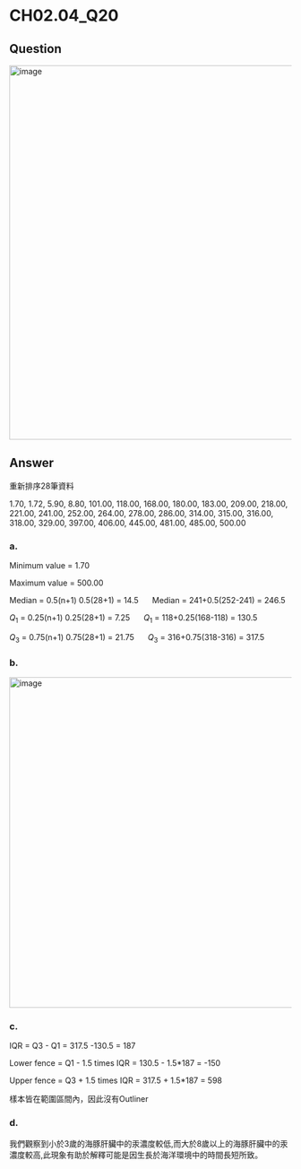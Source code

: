 # CH02.04_Q20
## Question
<img width="533" height="668" alt="image" src="https://github.com/user-attachments/assets/3e11c576-9ee6-4659-8086-e1cdf32680f0" />


## Answer
重新排序28筆資料

  1.70,   1.72,   5.90,   8.80, 101.00, 118.00, 168.00,
180.00, 183.00, 209.00, 218.00, 221.00, 241.00, 252.00,
264.00, 278.00, 286.00, 314.00, 315.00, 316.00, 318.00,
329.00, 397.00, 406.00, 445.00, 481.00, 485.00, 500.00

### a.

Minimum value = 1.70

Maximum value = 500.00

Median = 0.5(n+1)
0.5(28+1) = 14.5
$\quad$ Median =
241+0.5(252-241) = 246.5 

$Q_1$ = 0.25(n+1)
0.25(28+1) = 7.25
$\quad$  $Q_1$ =
118+0.25(168-118) = 130.5  

$Q_3$ = 0.75(n+1)
0.75(28+1) = 21.75
$\quad$  $Q_3$ =
316+0.75(318-316) = 317.5  


### b.
<img width="981" height="590" alt="image" src="https://github.com/user-attachments/assets/749bf186-56f8-4e35-9e92-6d05bbc2e73f" />


### c.
IQR = Q3 - Q1 = 317.5 -130.5 = 187

Lower fence = Q1 - 1.5 times IQR = 130.5 - 1.5*187 = -150

Upper fence = Q3 + 1.5 times IQR = 317.5 + 1.5*187 = 598

樣本皆在範圍區間內，因此沒有Outliner


### d.
我們觀察到小於3歲的海豚肝臟中的汞濃度較低,而大於8歲以上的海豚肝臟中的汞濃度較高,此現象有助於解釋可能是因生長於海洋環境中的時間長短所致。
